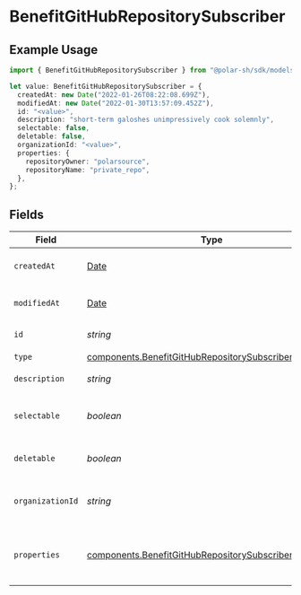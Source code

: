 # BenefitGitHubRepositorySubscriber

## Example Usage

```typescript
import { BenefitGitHubRepositorySubscriber } from "@polar-sh/sdk/models/components";

let value: BenefitGitHubRepositorySubscriber = {
  createdAt: new Date("2022-01-26T08:22:08.699Z"),
  modifiedAt: new Date("2022-01-30T13:57:09.452Z"),
  id: "<value>",
  description: "short-term galoshes unimpressively cook solemnly",
  selectable: false,
  deletable: false,
  organizationId: "<value>",
  properties: {
    repositoryOwner: "polarsource",
    repositoryName: "private_repo",
  },
};
```

## Fields

| Field                                                                                                                            | Type                                                                                                                             | Required                                                                                                                         | Description                                                                                                                      |
| -------------------------------------------------------------------------------------------------------------------------------- | -------------------------------------------------------------------------------------------------------------------------------- | -------------------------------------------------------------------------------------------------------------------------------- | -------------------------------------------------------------------------------------------------------------------------------- |
| `createdAt`                                                                                                                      | [Date](https://developer.mozilla.org/en-US/docs/Web/JavaScript/Reference/Global_Objects/Date)                                    | :heavy_check_mark:                                                                                                               | Creation timestamp of the object.                                                                                                |
| `modifiedAt`                                                                                                                     | [Date](https://developer.mozilla.org/en-US/docs/Web/JavaScript/Reference/Global_Objects/Date)                                    | :heavy_check_mark:                                                                                                               | Last modification timestamp of the object.                                                                                       |
| `id`                                                                                                                             | *string*                                                                                                                         | :heavy_check_mark:                                                                                                               | The ID of the benefit.                                                                                                           |
| `type`                                                                                                                           | [components.BenefitGitHubRepositorySubscriberType](../../models/components/benefitgithubrepositorysubscribertype.md)             | :heavy_check_mark:                                                                                                               | N/A                                                                                                                              |
| `description`                                                                                                                    | *string*                                                                                                                         | :heavy_check_mark:                                                                                                               | The description of the benefit.                                                                                                  |
| `selectable`                                                                                                                     | *boolean*                                                                                                                        | :heavy_check_mark:                                                                                                               | Whether the benefit is selectable when creating a product.                                                                       |
| `deletable`                                                                                                                      | *boolean*                                                                                                                        | :heavy_check_mark:                                                                                                               | Whether the benefit is deletable.                                                                                                |
| `organizationId`                                                                                                                 | *string*                                                                                                                         | :heavy_check_mark:                                                                                                               | The ID of the organization owning the benefit.                                                                                   |
| `properties`                                                                                                                     | [components.BenefitGitHubRepositorySubscriberProperties](../../models/components/benefitgithubrepositorysubscriberproperties.md) | :heavy_check_mark:                                                                                                               | Properties available to subscribers for a benefit of type `github_repository`.                                                   |